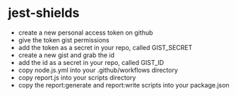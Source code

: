 # jest-shields

- create a new personal access token on github 
- give the token gist permissions
- add the token as a secret in your repo, called GIST_SECRET
- create a new gist and grab the id
- add the id as a secret in your repo, called GIST_ID
- copy node.js.yml into your .github/workflows directory
- copy report.js into your scripts directory
- copy the report:generate and report:write scripts into your package.json

